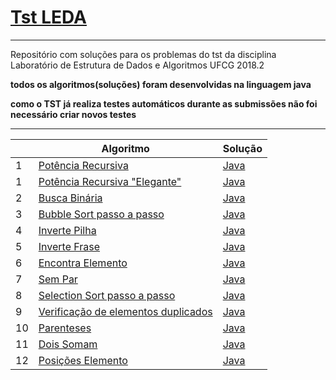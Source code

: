 # [Tst LEDA](http://tst-eda.splab.ufcg.edu.br/)

------------------------------

Repositório com soluções para os problemas do tst da disciplina  Laboratório de Estrutura de Dados e Algoritmos UFCG 2018.2


**todos os algoritmos(soluções) foram desenvolvidas na linguagem java**

**como o TST já realiza testes automáticos durante as submissões não foi necessário criar novos testes**

------------------------------


|   | Algoritmo           | Solução | 
| - | ------------------- | ------- |
| 1 | [Potência Recursiva](https://github.com/Viniciuswps/tst-leda/blob/master/PotenciaRecursiva/README.md) | [Java](https://github.com/Viniciuswps/tst-leda/blob/master/PotenciaRecursiva/PotenciaRecursiva.java) |
| 1 | [Potência Recursiva "Elegante"](https://github.com/Viniciuswps/tst-leda/blob/master/PotenciaRecursiva/README.md) | [Java](https://github.com/Viniciuswps/tst-leda/blob/master/PotenciaRecursiva/solucaoElegante/SolucaoElegante.java) |
| 2 | [Busca Binária](https://github.com/Viniciuswps/tst-leda/blob/master/BuscaBinaria/README.md) | [Java](https://github.com/Viniciuswps/tst-leda/tree/master/BuscaBinaria/BuscaBinaria.java) |
| 3 | [Bubble Sort passo a passo](https://github.com/Viniciuswps/tst-leda/blob/master/BubbleSort/README.md) | [Java](https://github.com/Viniciuswps/tst-leda/tree/master/BubbleSort/BubbleSort.java) | 
| 4 | [Inverte Pilha](https://github.com/Viniciuswps/tst-leda/blob/master/InvertePilha/README.md) | [Java](https://github.com/Viniciuswps/tst-leda/tree/master/InvertePilha/InvertePilha.java) | 
| 5 | [Inverte Frase](https://github.com/Viniciuswps/tst-leda/blob/master/InverteFrase/README.md) | [Java](https://github.com/Viniciuswps/tst-leda/tree/master/InverteFrase/InverteFrase.java) |
| 6 | [Encontra Elemento](https://github.com/Viniciuswps/tst-leda/blob/master/EncontraElemento/README.md) | [Java](https://github.com/Viniciuswps/tst-leda/tree/master/EncontraElemento/EncontraElemento.java) | 
| 7 | [Sem Par](https://github.com/Viniciuswps/tst-leda/blob/master/SemPar/README.md) | [Java](https://github.com/Viniciuswps/tst-leda/tree/master/SemPar/SemPar.java) |
| 8 | [Selection Sort passo a passo](https://github.com/Viniciuswps/tst-leda/blob/master/SelectionSortPassoAPasso/README.md) | [Java](https://github.com/Viniciuswps/tst-leda/tree/master/SelectionSortPassoAPasso/SelectionSortPassoAPasso.java) | 
| 9 | [Verificação de elementos duplicados](https://github.com/Viniciuswps/tst-leda/blob/master/VerificacaoDeElementosDuplicados/README.md) | [Java](https://github.com/Viniciuswps/tst-leda/tree/master/VerificacaoDeElementosDuplicados/VerificacaoDeElementosDuplicados.java)|
| 10 | [Parenteses](https://github.com/Viniciuswps/tst-leda/blob/master/Parenteses/README.md) | [Java](https://github.com/Viniciuswps/tst-leda/tree/master/Parenteses/Parenteses.java)|
| 11 | [Dois Somam](https://github.com/Viniciuswps/tst-leda/blob/master/DoisSomam/README.md) | [Java](https://github.com/Viniciuswps/tst-leda/tree/master/DoisSomam/DoisSomam.java)|
| 12 | [Posições Elemento](https://github.com/Viniciuswps/tst-leda/blob/master/PosicoesElemento/README.md) | [Java](https://github.com/Viniciuswps/tst-leda/tree/master/PosicoesElemento/PosicoesElemento.java)|
